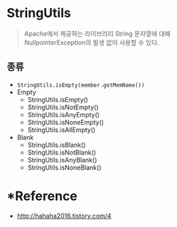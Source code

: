 # StringUtils
>Apache에서 제공하는 라이브러리
>String 문자열에 대해 NullpointerException의 발생 없이 사용할 수 있다.

## 종류
- `StringUtils.isEmpty(member.getMemName())`
- Empty
  - StringUtils.isEmpty()
  - StringUtils.isNotEmpty()
  - StringUtils.isAnyEmpty()
  - StringUtils.isNoneEmpty()
  - StringUtils.isAllEmpty()
- Blank
  - StringUtils.isBlank()
  - StringUtils.isNotBlank()
  - StringUtils.isAnyBlank()
  - StringUtils.isNoneBlank()

# *Reference
- http://hahaha2016.tistory.com/4
